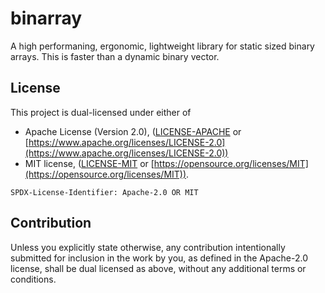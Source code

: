 # binarray

A high performaning, ergonomic, lightweight library for static sized binary arrays. This is faster than a dynamic binary vector.

## License

This project is dual-licensed under either of
- Apache License (Version 2.0), ([LICENSE-APACHE](LICENSE-APACHE) or [https://www.apache.org/licenses/LICENSE-2.0](https://www.apache.org/licenses/LICENSE-2.0))
- MIT license, ([LICENSE-MIT](LICENSE-MIT) or [https://opensource.org/licenses/MIT](https://opensource.org/licenses/MIT)).

`SPDX-License-Identifier: Apache-2.0 OR MIT`

## Contribution

Unless you explicitly state otherwise, any contribution intentionally submitted for inclusion in the work by you, as defined in the Apache-2.0 license, shall be dual licensed as above, without any additional terms or conditions.